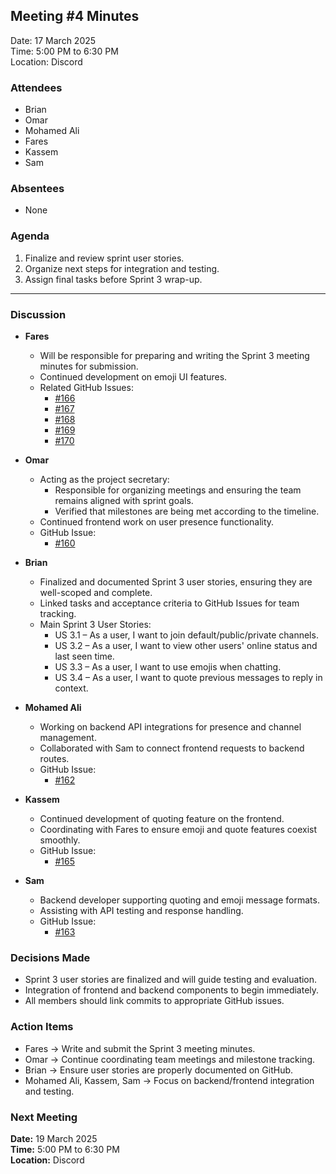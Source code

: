 ## Meeting #4 Minutes 

Date: 17 March 2025  
Time: 5:00 PM to 6:30 PM  
Location: Discord

### Attendees
- Brian  
- Omar  
- Mohamed Ali  
- Fares  
- Kassem  
- Sam

### Absentees
- None


### Agenda
1. Finalize and review sprint user stories.  
2. Organize next steps for integration and testing.  
3. Assign final tasks before Sprint 3 wrap-up.

---

### Discussion

- **Fares**  
  - Will be responsible for preparing and writing the Sprint 3 meeting minutes for submission.  
  - Continued development on emoji UI features.  
  - Related GitHub Issues:  
    - [#166](https://github.com/team-commitment-issues/team_commitment_issues-SOEN341_Project_W25/issues/166)  
    - [#167](https://github.com/team-commitment-issues/team_commitment_issues-SOEN341_Project_W25/issues/167)  
    - [#168](https://github.com/team-commitment-issues/team_commitment_issues-SOEN341_Project_W25/issues/168)  
    - [#169](https://github.com/team-commitment-issues/team_commitment_issues-SOEN341_Project_W25/issues/169)  
    - [#170](https://github.com/team-commitment-issues/team_commitment_issues-SOEN341_Project_W25/issues/170)

- **Omar**  
  - Acting as the project secretary:  
    - Responsible for organizing meetings and ensuring the team remains aligned with sprint goals.  
    - Verified that milestones are being met according to the timeline.  
  - Continued frontend work on user presence functionality.  
  - GitHub Issue:  
    - [#160](https://github.com/team-commitment-issues/team_commitment_issues-SOEN341_Project_W25/issues/160)

- **Brian**  
  - Finalized and documented Sprint 3 user stories, ensuring they are well-scoped and complete.  
  - Linked tasks and acceptance criteria to GitHub Issues for team tracking.  
  - Main Sprint 3 User Stories:  
    - US 3.1 – As a user, I want to join default/public/private channels.  
    - US 3.2 – As a user, I want to view other users' online status and last seen time.  
    - US 3.3 – As a user, I want to use emojis when chatting.  
    - US 3.4 – As a user, I want to quote previous messages to reply in context.

- **Mohamed Ali**  
  - Working on backend API integrations for presence and channel management.  
  - Collaborated with Sam to connect frontend requests to backend routes.  
  - GitHub Issue:  
    - [#162](https://github.com/team-commitment-issues/team_commitment_issues-SOEN341_Project_W25/issues/162)

- **Kassem**  
  - Continued development of quoting feature on the frontend.  
  - Coordinating with Fares to ensure emoji and quote features coexist smoothly.  
  - GitHub Issue:  
    - [#165](https://github.com/team-commitment-issues/team_commitment_issues-SOEN341_Project_W25/issues/165)

- **Sam**  
  - Backend developer supporting quoting and emoji message formats.  
  - Assisting with API testing and response handling.  
  - GitHub Issue:  
    - [#163](https://github.com/team-commitment-issues/team_commitment_issues-SOEN341_Project_W25/issues/163)


### Decisions Made
- Sprint 3 user stories are finalized and will guide testing and evaluation.  
- Integration of frontend and backend components to begin immediately.  
- All members should link commits to appropriate GitHub issues.


### Action Items
- Fares → Write and submit the Sprint 3 meeting minutes.  
- Omar → Continue coordinating team meetings and milestone tracking.  
- Brian → Ensure user stories are properly documented on GitHub.  
- Mohamed Ali, Kassem, Sam → Focus on backend/frontend integration and testing.



### Next Meeting
**Date:** 19 March 2025  
**Time:** 5:00 PM to 6:30 PM  
**Location:** Discord
